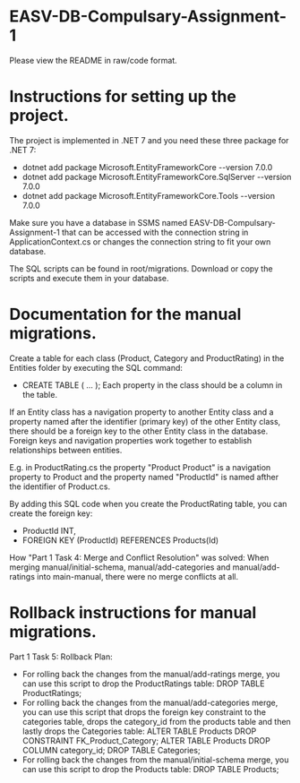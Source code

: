 # EASV-DB-Compulsary-Assignment-1
Please view the README in raw/code format.

# Instructions for setting up the project.
The project is implemented in .NET 7 and you need these three package for .NET 7: 
- dotnet add package Microsoft.EntityFrameworkCore --version 7.0.0
- dotnet add package Microsoft.EntityFrameworkCore.SqlServer --version 7.0.0
- dotnet add package Microsoft.EntityFrameworkCore.Tools --version 7.0.0

Make sure you have a database in SSMS named EASV-DB-Compulsary-Assignment-1 that can be accessed with the connection string in ApplicationContext.cs
or changes the connection string to fit your own database. 

The SQL scripts can be found in root/migrations. 
Download or copy the scripts and execute them in your database.

# Documentation for the manual migrations.
Create a table for each class (Product, Category and ProductRating) in the Entities folder by executing the SQL command: 
- CREATE TABLE <table-name> (
    ...
  );
Each property in the class should be a column in the table.

If an Entity class has a navigation property to another Entity class and a property named after the identifier (primary key) of the other Entity class,
there should be a foreign key to the other Entity class in the database. Foreign keys and navigation properties work together to establish relationships between entities.

E.g. in ProductRating.cs the property "Product Product" is a navigation property to Product and the property named "ProductId" is named afther the identifier of Product.cs. 

By adding this SQL code when you create the ProductRating table, you can create the foreign key:
- ProductId INT,
- FOREIGN KEY (ProductId) REFERENCES Products(Id)

How "Part 1 Task 4: Merge and Conflict Resolution" was solved:
When merging manual/initial-schema, manual/add-categories and manual/add-ratings into main-manual, there were no merge conflicts at all.

# Rollback instructions for manual migrations.
Part 1 Task 5: Rollback Plan:
- For rolling back the changes from the manual/add-ratings merge, you can use this script to drop the ProductRatings table: 
    DROP TABLE ProductRatings;
- For rolling back the changes from the manual/add-categories merge, you can use this script that drops the foreign key constraint to the categories table,
  drops the category_id from the products table and then lastly drops the Categories table:
    ALTER TABLE Products DROP CONSTRAINT FK_Product_Category;
    ALTER TABLE Products DROP COLUMN category_id;
    DROP TABLE Categories;
- For rolling back the changes from the manual/initial-schema merge, you can use this script to drop the Products table:
    DROP TABLE Products;
